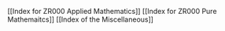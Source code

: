 [[Index for ZR000 Applied Mathematics]]
[[Index for ZR000 Pure Mathemaitcs]]
[[Index of the Miscellaneous]]